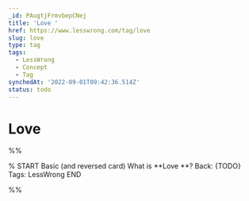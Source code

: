 ```yaml
---
_id: PAugtjFrmvbepCNej
title: 'Love '
href: https://www.lesswrong.com/tag/love
slug: love
type: tag
tags:
  - LessWrong
  - Concept
  - Tag
synchedAt: '2022-09-01T09:42:36.514Z'
status: todo
---
```


# Love


%%

% START
Basic (and reversed card)
What is **Love **?
Back: {TODO}
Tags: LessWrong
END

%%
	
